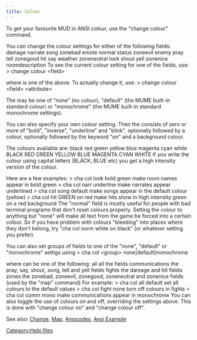```yaml
---
title: Colour
---
```


To get your favourite MUD in ANSI colour, use the "change colour"
command.

You can change the colour settings for either of the following fields:
damage narrate song zonebad emote normal status zoneevil enemy pray tell
zonegood hit say weather zoneneutral look shout yell zonenice
roomdescription To see the current colour setting for one of the fields,
use: \> change colour \<field\>

where <field> is one of the above. To actually change it, use: \> change
colour \<field\> \<attribute\>

The <attribute> may be one of "none" (no colour), "default" (the MUME
built-in standard colour) or "monochrome" (the MUME built-in standard
monochrome settings).

You can also specify your own colour setting. Then the <attribute>
consists of zero or more of "bold", "inverse", "underline" and "blink",
optionally followed by a colour, optionally followed by the keyword "on"
and a background colour.

The colours available are: black red green yellow blue magenta cyan
white BLACK RED GREEN YELLOW BLUE MAGENTA CYAN WHITE If you write the
colour using capital letters (BLACK, BLUE etc) you get a high intensity
version of the colour.

Here are a few examples: \> cha col look bold green make room names
appear in bold green \> cha col narr underline make narrates appear
underlined \> cha col song default make songs appear in the default
colour (yellow) \> cha col hit GREEN on red make hits show in high
intensity green on a red background The "normal" field is mostly useful
for people with bad terminal programs that don't reset colours properly.
Setting the colour to anything but "none" will make all text from the
game be forced into a certain colour. So if you have problem with
colours "bleeding" into places where they don't belong, try "cha col
norm white on black" (or whatever setting you prefer).

You can also set groups of fields to one of the "none", "default" or
"monochrome" settigs using \> cha col \<group\>
none\|default\|monochrome

where <group> can be one of the following: all all the fields
communications the pray, say, shout, song, tell and yell fields fights
the damage and hit fields zones the zonebad, zoneevil, zonegood,
zoneneutral and zonenice fields (used by the "map" command) For example:
\> cha col all default set all colours to the default values \> cha col
fight none turn off colours in fights \> cha col comm mono make
communications appear in monochrome You can also toggle the use of
colours on and off, overriding the settings above. This is done with
"change colour on" and "change colour off".

See also: [Change](Change "wikilink"), [Map](Map "wikilink"),
[Ansicodes](Ansicodes "wikilink"), [Ansi
Example](Ansi_Example "wikilink")

[Category:Help files](Category:Help_files "wikilink")